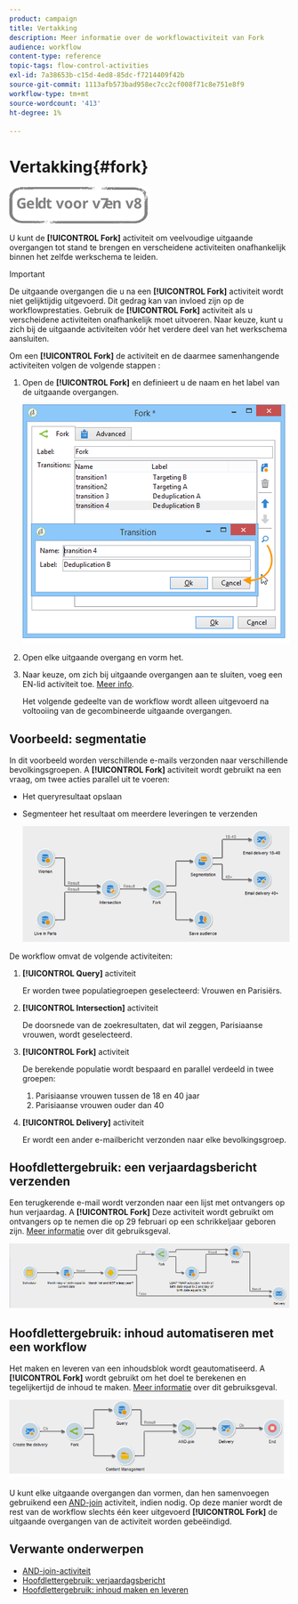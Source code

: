 ```yaml
---
product: campaign
title: Vertakking
description: Meer informatie over de workflowactiviteit van Fork
audience: workflow
content-type: reference
topic-tags: flow-control-activities
exl-id: 7a38653b-c15d-4ed8-85dc-f7214409f42b
source-git-commit: 1113afb573bad958ec7cc2cf008f71c8e751e8f9
workflow-type: tm+mt
source-wordcount: '413'
ht-degree: 1%

---
```


# Vertakking{#fork}

![](../../assets/common.svg)

U kunt de **[!UICONTROL Fork]** activiteit om veelvoudige uitgaande overgangen tot stand te brengen en verscheidene activiteiten onafhankelijk binnen het zelfde werkschema te leiden.

>[!IMPORTANT]
>
>De uitgaande overgangen die u na een **[!UICONTROL Fork]** activiteit wordt niet gelijktijdig uitgevoerd. Dit gedrag kan van invloed zijn op de workflowprestaties. Gebruik de **[!UICONTROL Fork]** activiteit als u verscheidene activiteiten onafhankelijk moet uitvoeren. Naar keuze, kunt u zich bij de uitgaande activiteiten vóór het verdere deel van het werkschema aansluiten.

Om een **[!UICONTROL Fork]** de activiteit en de daarmee samenhangende activiteiten volgen de volgende stappen :

1. Open de **[!UICONTROL Fork]** en definieert u de naam en het label van de uitgaande overgangen.

   ![](assets/s_user_segmentation_fork.png)

1. Open elke uitgaande overgang en vorm het.
1. Naar keuze, om zich bij uitgaande overgangen aan te sluiten, voeg een EN-lid activiteit toe. [Meer info](and-join.md).

   Het volgende gedeelte van de workflow wordt alleen uitgevoerd na voltooiing van de gecombineerde uitgaande overgangen.

## Voorbeeld: segmentatie

In dit voorbeeld worden verschillende e-mails verzonden naar verschillende bevolkingsgroepen. A **[!UICONTROL Fork]** activiteit wordt gebruikt na een vraag, om twee acties parallel uit te voeren:

* Het queryresultaat opslaan
* Segmenteer het resultaat om meerdere leveringen te verzenden

   ![De vorkactiviteit volgt de doorsnede van twee vragen en voorafgaat een activiteit van de lijstupdate en een gespleten activiteit.](assets/wkf_fork_example.png)

De workflow omvat de volgende activiteiten:

1. **[!UICONTROL Query]** activiteit

   Er worden twee populatiegroepen geselecteerd: Vrouwen en Parisiërs.

1. **[!UICONTROL Intersection]** activiteit

   De doorsnede van de zoekresultaten, dat wil zeggen, Parisiaanse vrouwen, wordt geselecteerd.

1. **[!UICONTROL Fork]** activiteit

   De berekende populatie wordt bespaard en parallel verdeeld in twee groepen:

   1. Parisiaanse vrouwen tussen de 18 en 40 jaar
   1. Parisiaanse vrouwen ouder dan 40

1. **[!UICONTROL Delivery]** activiteit

   Er wordt een ander e-mailbericht verzonden naar elke bevolkingsgroep.

## Hoofdlettergebruik: een verjaardagsbericht verzenden

Een terugkerende e-mail wordt verzonden naar een lijst met ontvangers op hun verjaardag. A **[!UICONTROL Fork]** Deze activiteit wordt gebruikt om ontvangers op te nemen die op 29 februari op een schrikkeljaar geboren zijn. [Meer informatie](sending-a-birthday-email.md) over dit gebruiksgeval.

![De vorkactiviteit volgt een testactiviteit en voorafgaat twee vraagactiviteiten.](assets/birthday-workflow_usecase_1.png)

## Hoofdlettergebruik: inhoud automatiseren met een workflow

Het maken en leveren van een inhoudsblok wordt geautomatiseerd. A **[!UICONTROL Fork]** wordt gebruikt om het doel te berekenen en tegelijkertijd de inhoud te maken. [Meer informatie](../../delivery/using/automating-via-workflows.md#creating-the-delivery-and-its-content) over dit gebruiksgeval.

![De vorkactiviteit volgt een leveringsactiviteit en voorafgaat een vraagactiviteit en een activiteit van het inhoudsbeheer, die allebei door een EN-sluit zich aan bij activiteit worden aangesloten.](../../delivery/using/assets/d_ncs_content_workflow10.png)

U kunt elke uitgaande overgangen dan vormen, dan hen samenvoegen gebruikend een [AND-join](and-join.md) activiteit, indien nodig. Op deze manier wordt de rest van de workflow slechts één keer uitgevoerd **[!UICONTROL Fork]** de uitgaande overgangen van de activiteit worden gebeëindigd.

## Verwante onderwerpen

* [AND-join-activiteit](and-join.md)
* [Hoofdlettergebruik: verjaardagsbericht](sending-a-birthday-email.md)
* [Hoofdlettergebruik: inhoud maken en leveren](../../delivery/using/automating-via-workflows.md#creating-the-delivery-and-its-content)